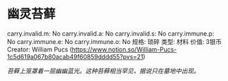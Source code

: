 # 幽灵苔藓

carry.invalid.m: No
carry.invalid.a: No
carry.invalid.s: No
carry.immune.p: No
carry.immune.e: No
carry.immune.o: No
规格: 琐碎
类型: 材料
价值: 3银币
Creator: William Pucs (https://www.notion.so/William-Pucs-1c5d619a067b80acab49f60859dddd55?pvs=21)

*苔藓上笼罩着一层幽幽蓝光。这种苔藓相当罕见，据说只在墓地中出现。*